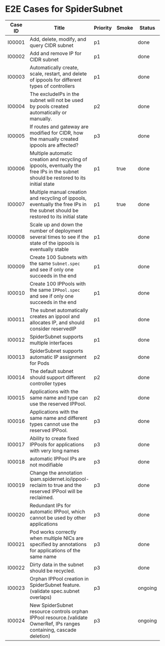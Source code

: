 # E2E Cases for SpiderSubnet

| Case ID | Title                                                                                                                               | Priority | Smoke | Status  | Other |
|---------|-------------------------------------------------------------------------------------------------------------------------------------|----------|-------|---------|-------|
| I00001  | Add, delete, modify, and query CIDR subnet                                                                                          | p1       |       | done    |       |
| I00002  | Add and remove IP for CIDR subnet                                                                                                   | p1       |       | done    |       |
| I00003  | Automatically create, scale, restart, and delete of ippools for different types of controllers                                      | p1       |       | done    |       |
| I00004  | The excludeIPs in the subnet will not be used by pools created automatically or manually.                                           | p2       |       | done    |       |
| I00005  | If routes and gateway are modified for CIDR, how the manually created ippools are affected?                                         | p3       |       | done    |       |
| I00006  | Multiple automatic creation and recycling of ippools, eventually the free IPs in the subnet should be restored to its initial state | p1       | true  | done    |       |
| I00007  | Multiple manual creation and recycling of ippools, eventually the free IPs in the subnet should be restored to its initial state    | p1       | true  | done    |       |
| I00008  | Scale up and down the number of deployment several times to see if the state of the ippools is eventually stable                    | p1       |       | done    |       |
| I00009  | Create 100 Subnets with the same `Subnet.spec` and see if only one succeeds in the end                                              | p1       |       | done    |       |
| I00010  | Create 100 IPPools with the same `IPPool.spec` and see if only one succeeds in the end                                              | p1       |       | done    |       |
| I00011  | The subnet automatically creates an ippool and allocates IP, and should consider reservedIP                                         | p1       |       | done    |       |
| I00012  | SpiderSubnet supports multiple interfaces                                                                                           | p1       |       | done    |       |
| I00013  | SpiderSubnet supports automatic IP assignment for Pods                                                                              | p2       |       | done    |       |
| I00014  | The default subnet should support different controller types                                                                        | p2       |       | done    |       |
| I00015  | Applications with the same name and type can use the reserved IPPool.                                                               | p2       |       | done    |       |
| I00016  | Applications with the same name and different types cannot use the reserved IPPool.                                                 | p3       |       | done    |       |
| I00017  | Ability to create fixed IPPools for applications with very long names                                                               | p3       |       | done    |       |
| I00018  | automatic IPPool IPs are not modifiable                                                                                             | p3       |       | done    |       |
| I00019  | Change the annotation ipam.spidernet.io/ippool-reclaim to true and the reserved IPPool will be reclaimed.                           | p3       |       | done    |       |
| I00020  | Redundant IPs for automatic IPPool, which cannot be used by other applications                                                      | p3       |       | done    |       |
| I00021  | Pod works correctly when multiple NICs are specified by annotations for applications of the same name                               | p3       |       | done    |       |
| I00022  | Dirty data in the subnet should be recycled.                                                                                        | p3       |       | done    |       |
| I00023  | Orphan IPPool creation in SpiderSubnet feature.(validate spec.subnet overlaps)                                                      | p3       |       | ongoing |       |
| I00024  | New SpiderSubnet resource controls orphan IPPool resource.(validate OwnerRef, IPs ranges containing, cascade deletion)              | p3       |       | ongoing |       |
